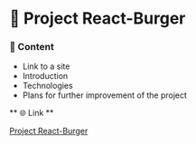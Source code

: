 # 🍔 Project React-Burger

### 📜 Content
* Link to a site
* Introduction
* Technologies
* Plans for further improvement of the project

** 🌐 Link **

[Project React-Burger](https://react-burger-rho.vercel.app/)
